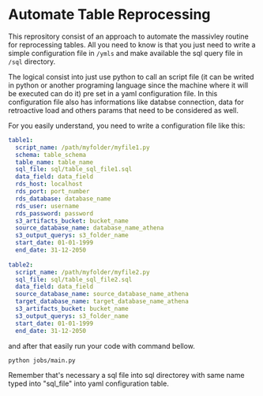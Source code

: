 # Automate Table Reprocessing

This reprository consist of an approach to automate the massivley routine for reprocessing tables. All you need to know is that you just need to write a simple configuration file in ```/ymls``` and make available the sql query file in ```/sql``` directory.

The logical consist into just use python to call an script file (it can be writed in python or another programing language since the machine where it will be executed can do it) pre set in a yaml configuration file. In this configuration file also has informations like databse connection, data for retroactive load and others params that need to be considered as well.

For you easily understand, you need to write a configuration file like this:

```yaml
table1:
  script_name: /path/myfolder/myfile1.py
  schema: table_schema
  table_name: table_name
  sql_file: sql/table_sql_file1.sql
  data_field: data_field
  rds_host: localhost
  rds_port: port_number
  rds_database: database_name
  rds_user: username
  rds_password: password
  s3_artifacts_bucket: bucket_name
  source_database_name: database_name_athena
  s3_output_querys: s3_folder_name
  start_date: 01-01-1999
  end_date: 31-12-2050
  
table2:
  script_name: /path/myfolder/myfile2.py
  sql_file: sql/table_sql_file2.sql
  data_field: data_field
  source_database_name: source_database_name_athena
  target_database_name: target_database_name_athena
  s3_artifacts_bucket: bucket_name
  s3_output_querys: s3_folder_name
  start_date: 01-01-1999
  end_date: 31-12-2050
```

and after that easily run your code with command bellow.

```bash
python jobs/main.py
```

Remember that's necessary a sql file into sql directorey with same name typed into "sql_file" into yaml configuration table.
